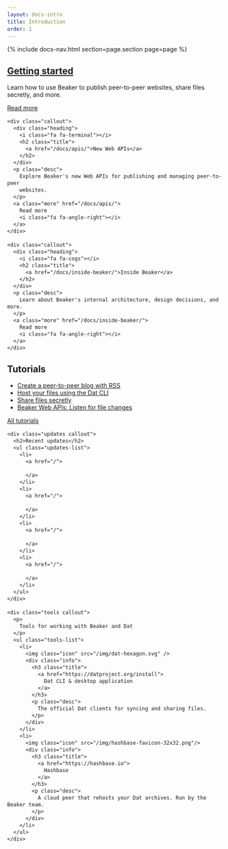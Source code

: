 ```yaml
---
layout: docs-intro
title: Introduction
order: 1
---
```


{% include docs-nav.html section=page.section page=page %}

<div class="callouts-1">
  <div class="container">
    <div class="callout">
      <div class="heading">
        <i class="fa fa-laptop"></i>
        <h2 class="title">
          <a href="/docs/using-beaker/">Getting started</a>
        </h2>
      </div>
      <p class="desc">
        Learn how to use Beaker to publish peer-to-peer websites, share files secretly, and more.
      </p>
      <a class="more" href="/docs/using-beaker/">
        Read more
        <i class="fa fa-angle-right"></i>
      </a>
    </div>

    <div class="callout">
      <div class="heading">
        <i class="fa fa-terminal"></i>
        <h2 class="title">
          <a href="/docs/apis/">New Web APIs</a>
        </h2>
      </div>
      <p class="desc">
        Explore Beaker's new Web APIs for publishing and managing peer-to-peer
        websites.
      </p>
      <a class="more" href="/docs/apis/">
        Read more
        <i class="fa fa-angle-right"></i>
      </a>
    </div>

    <div class="callout">
      <div class="heading">
        <i class="fa fa-cogs"></i>
        <h2 class="title">
          <a href="/docs/inside-beaker/">Inside Beaker</a>
        </h2>
      </div>
      <p class="desc">
        Learn about Beaker's internal architecture, design decisions, and more.
      </p>
      <a class="more" href="/docs/inside-beaker/">
        Read more
        <i class="fa fa-angle-right"></i>
      </a>
    </div>
  </div>
</div>

<div class="callouts-2">
  <div class="container">
    <div class="tutorials callout">
      <h2>Tutorials</h2>
      <ul class="tutorials-list">
        <li>
          <a href="/">
            <i class="purple fa fa-rss"></i>
            <span>Create a peer-to-peer blog with RSS</span>
          </a>
        </li>
        <li>
          <a href="/">
            <i class="orange fa fa-terminal"></i>
            <span>Host your files using the Dat CLI</span>
          </a>
        </li>
        <li>
          <a href="/">
            <i class="green fa fa-link"></i>
            <span>Share files secretly</span>
          </a>
        </li>
        <li>
          <a href="/">
            <i class="teal fa fa-code"></i>
            <span>Beaker Web APIs: Listen for file changes</span>
          </a>
        </li>
      </ul>
      <p class="more">
        <a href="/docs/tutorials/">
          All tutorials
          <i class="fa fa-angle-right"></i>
        </a>
      </p>
    </div>

    <div class="updates callout">
      <h2>Recent updates</h2>
      <ul class="updates-list">
        <li>
          <a href="/">

          </a>
        </li>
        <li>
          <a href="/">

          </a>
        </li>
        <li>
          <a href="/">

          </a>
        </li>
        <li>
          <a href="/">

          </a>
        </li>
      </ul>
    </div>

    <div class="tools callout">
      <p>
        Tools for working with Beaker and Dat
      </p>
      <ul class="tools-list">
        <li>
          <img class="icon" src="/img/dat-hexagon.svg" />
          <div class="info">
            <h3 class="title">
              <a href="https://datproject.org/install">
                Dat CLI & desktop application
              </a>
            </h3>
            <p class="desc">
              The official Dat clients for syncing and sharing files.
            </p>
          </div>
        </li>
        <li>
          <img class="icon" src="/img/hashbase-favicon-32x32.png"/>
          <div class="info">
            <h3 class="title">
              <a href="https://hashbase.io">
                Hashbase
              </a>
            </h3>
            <p class="desc">
              A cloud peer that rehosts your Dat archives. Run by the Beaker team.
            </p>
          </div>
        </li>
      </ul>
    </div>
  </div>
</div>
